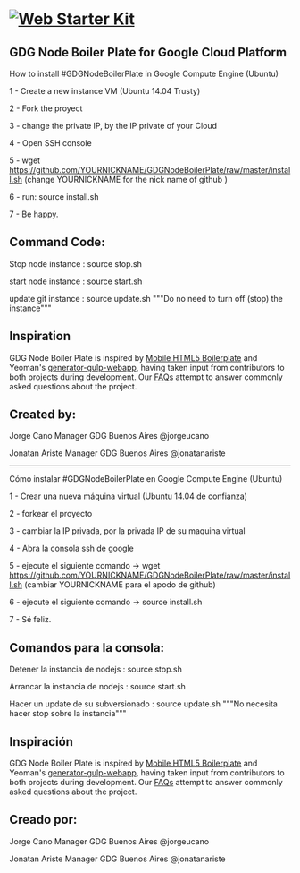 # [![Web Starter Kit](portada.jpg)](https://github.com/google/web-starter-kit/releases/latest)


## GDG Node Boiler Plate for Google Cloud Platform

How to install #GDGNodeBoilerPlate in Google Compute Engine (Ubuntu)

1 - Create a new instance VM (Ubuntu 14.04 Trusty)

2 - Fork the proyect

3 - change the private IP, by the IP private of your Cloud 

4 - Open SSH console

5 - wget https://github.com/YOURNICKNAME/GDGNodeBoilerPlate/raw/master/install.sh  (change YOURNICKNAME for the nick name of github )

6 - run: source install.sh

7 - Be happy. 



## Command Code:


  Stop node instance : source stop.sh


  start node instance : source start.sh


  update git instance : source update.sh  """Do no need to turn off (stop) the instance"""


## Inspiration

GDG Node Boiler Plate is inspired by [Mobile HTML5 Boilerplate](http://html5boilerplate.com/mobile/) and Yeoman's [generator-gulp-webapp](https://github.com/yeoman/generator-gulp-webapp), having taken input from contributors to both projects during development. Our [FAQs](https://github.com/google/web-starter-kit/wiki/FAQ) attempt to answer commonly asked questions about the project.


## Created by:

Jorge Cano Manager GDG Buenos Aires @jorgeucano

Jonatan Ariste Manager GDG Buenos Aires @jonatanariste




----------------------------------------------------------------------------------------------

Cómo instalar #GDGNodeBoilerPlate en Google Compute Engine (Ubuntu)

1 - Crear una nueva máquina virtual (Ubuntu 14.04 de confianza)

2 - forkear el proyecto

3 - cambiar la IP privada, por la privada IP de su maquina virtual

4 - Abra la consola ssh de google

5 - ejecute el siguiente comando ->  wget https://github.com/YOURNICKNAME/GDGNodeBoilerPlate/raw/master/install.sh (cambiar YOURNICKNAME para el apodo de github)

6 - ejecute el siguiente comando -> source install.sh

7 - Sé feliz.


## Comandos para la consola:


  Detener la instancia de nodejs : source stop.sh


  Arrancar la instancia de nodejs : source start.sh


  Hacer un update de su subversionado : source update.sh  """No necesita hacer stop sobre la instancia"""


## Inspiración

GDG Node Boiler Plate is inspired by [Mobile HTML5 Boilerplate](http://html5boilerplate.com/mobile/) and Yeoman's [generator-gulp-webapp](https://github.com/yeoman/generator-gulp-webapp), having taken input from contributors to both projects during development. Our [FAQs](https://github.com/google/web-starter-kit/wiki/FAQ) attempt to answer commonly asked questions about the project.


## Creado por:

Jorge Cano Manager GDG Buenos Aires @jorgeucano

Jonatan Ariste Manager GDG Buenos Aires @jonatanariste
